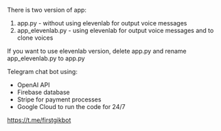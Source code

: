 There is two version of app:
1. app.py - without using elevenlab for output voice messages
2. app_elevenlab.py - using elevenlab for output voice messages and to clone voices

If you want to use elevenlab version, delete app.py and rename app_elevenlab.py to app.py

Telegram chat bot using:

- OpenAI API
- Firebase database
- Stripe for payment processes
- Google Cloud to run the code for 24/7


https://t.me/firstgikbot
